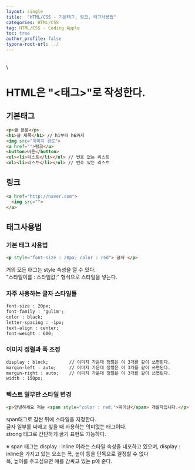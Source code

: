 ```yaml
---
layout: single
title:  "HTML/CSS - 기본태그, 링크, 태그사용법"
categories: HTML/CSS
tag: HTML/CSS - Coding Apple
toc: true
author_profile: false
typora-root-url: ../
---
```

\
\

# HTML은 "<태그>"로 작성한다.

## 기본태그
```html
<p>글 본문</p>
<h1>글 제목</h1> // h1부터 h6까지
<img src="이미지 경로">
<a href="">링크</a>
<button>버튼</button>
<ul><li>리스트</li></ul> // 번호 없는 리스트
<ol><li>리스트</li></ol> // 번호 있는 리스트
```

## 링크
```html
<a href="http://naver.com">
  <img src="">
</a>
```

## 태그사용법
### 기본 태그 사용법
```html
<p style="font-size : 20px; color : red"> 글자 </p>
```
거의 모든 태그는 style 속성을 열 수 있다.\
"스타일이름 : 스타일값;" 형식으로 스타일을 넣는다.
### 자주 사용하는 글자 스타일들
```html
font-size : 20px;
font-family : 'gulim';
color : black;
letter-spacing : -1px;
text-align : center;
font-weight : 600;
```
### 이미지 정렬과 폭 조정
```html
display : block;        // 이미지 가운데 정렬은 이 3개를 같이 쓰면된다.
margin-left : auto;     // 이미지 가운데 정렬은 이 3개를 같이 쓰면된다.
margin-right : auto;    // 이미지 가운데 정렬은 이 3개를 같이 쓰면된다.
width : 150px;
```
### 텍스트 일부만 스타일 변경
```html
<p>안녕하세요 저는 <span style="color : red;">뛰어난</span> 개발자입니다.</p>
```
span태그로 감싼 뒤에 스타일을 지정한다.\
글자 일부를 싸매고 싶을 때 사용하는 의미없는 태그이다.\
strong 태그로 간단하게 굵기 표현도 가능하다.

※ span 태그는 display : inline 이라는 스타일 속성을 내포하고 있으며, display : inline을 가지고 있는 요소는 폭, 높이 등을 단독으로 결정할 수 없다\
폭, 높이를 주고싶으면 얘를 감싸고 있는 p에 준다.